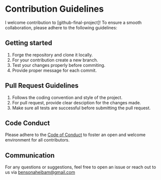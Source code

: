 # Contribution Guidelines

I welcome contribution to [github-final-project]! To ensure  a smooth collaboration, please adhere to the following guidelines:

## Getting started

1. Forge the repository and clone it locally.
2. For your contribution create a new branch.
3. Test your changes properly before commiting.
4. Provide proper message for each commit.

## Pull Request Guidelines

1. Follows the coding convention and style of the project.
2. For pull request, provide clear desciption for the changes made.
3. Make sure all tests are successful before submitting the pull request.

## Code Conduct
Please adhere to the [Code of Conduct](CODE_OF_CONDUCT.md) to foster an open and welcome environment for all contributors.

## Communication

For any questions or suggestions, feel free to open an issue or  reach out to us via bensonaheibam@gmail.com

